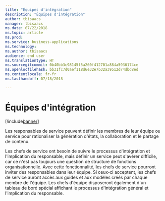 ```yaml
---
title: "Équipes d'intégration"
description: "Équipes d'intégration"
author: tbisaacs
manager: tbisaacs
ms.date: 07/22/2018
ms.topic: article
ms.prod: 
ms.service: business-applications
ms.technology: 
ms.author: tbisaacs
audience: end user
ms.translationtype: HT
ms.sourcegitcommit: 0b40bb3c98145f5a260f412701a884a5936174ce
ms.openlocfilehash: bb31fc7d0aef118d6e32e7b32a39512d74dbd8ed
ms.contentlocale: fr-fr
ms.lasthandoff: 07/18/2018

---
```

#  <a name="onboarding-teams"></a>Équipes d'intégration

[!include[banner](../../../includes/banner.md)]

Les responsables de service peuvent définir les membres de leur équipe ou service pour rationaliser la génération d'états, la collaboration et le partage de contenu.

Les chefs de service ont besoin de suivre le processus d'intégration et l'implication du responsable, mais définir un service peut s'avérer difficile, car ce n'est pas toujours une question de structure de fonctions organisationnelle. Avec cette fonctionnalité, les chefs de service pourront inviter des responsables dans leur équipe. Si ceux-ci acceptent, les chefs de service auront accès aux guides et aux modèles créés par chaque membre de l'équipe. Les chefs d'équipe disposeront également d'un tableau de bord spécial affichant le processus d'intégration général et l'implication du responsable. 

<!--
## Who uses this feature
Department leaders and managers of managers.
## License required
Talent license 
## Development status
In development
## Target timeframe
Public Preview: August
-->

